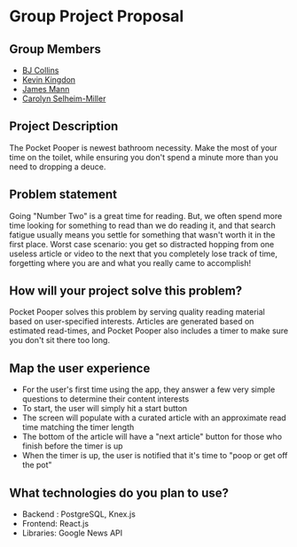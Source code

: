 # Group Project Proposal

## Group Members

* [BJ Collins](https://github.com/collinsbj)
* [Kevin Kingdon](https://github.com/kmkingdon)
* [James Mann](https://github.com/mrsaxmannjr)
* [Carolyn Selheim-Miller](https://github.com/CarolynSM)

## Project Description

The Pocket Pooper is newest bathroom necessity. Make the most of your time on the toilet, while ensuring you don't spend a minute more than you need to dropping a deuce.

## Problem statement

Going "Number Two" is a great time for reading. But, we often spend more time looking for something to read than we do reading it, and that search fatigue usually means you settle for something that wasn't worth it in the first place. Worst case scenario: you get so distracted hopping from one useless article or video to the next that you completely lose track of time, forgetting where you are and what you really came to accomplish!

## How will your project solve this problem?

Pocket Pooper solves this problem by serving quality reading material based on user-specified interests. Articles are generated based on estimated read-times, and Pocket Pooper also includes a timer to make sure you don't sit there too long.

## Map the user experience

* For the user's first time using the app, they answer a few very simple questions to determine their content interests
* To start, the user will simply hit a start button
* The screen will populate with a curated article with an approximate read time matching the timer length
* The bottom of the article will have a "next article" button for those who finish before the timer is up
* When the timer is up, the user is notified that it's time to "poop or get off the pot"

## What technologies do you plan to use?

* Backend : PostgreSQL, Knex.js
* Frontend: React.js
* Libraries: Google News API
